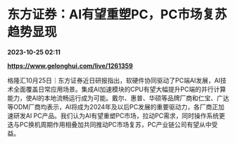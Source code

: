 # 东方证券：AI有望重塑PC，PC市场复苏趋势显现

**2023-10-25 02:11**

**https://www.gelonghui.com/live/1261359**

格隆汇10月25日｜东方证券近日研报指出，软硬件协同驱动了PC端AI发展，AI技术全面覆盖日常应用场景。集成AI加速模块的CPU有望大幅提升PC端的并行计算能力，使AI的本地流畅运行成为可能。戴尔、惠普、华硕等品牌厂商和仁宝、广达等ODM厂商均表示，AI将成为2024年及以后PC发展的重要驱动力，各厂商正加速研发AI PC产品。我们认为AI有望重塑PC市场，拉动PC需求，同时操作系统更迭与PC换机周期作用相叠加共同推动PC市场复苏，PC产业链公司有望从中受益。
